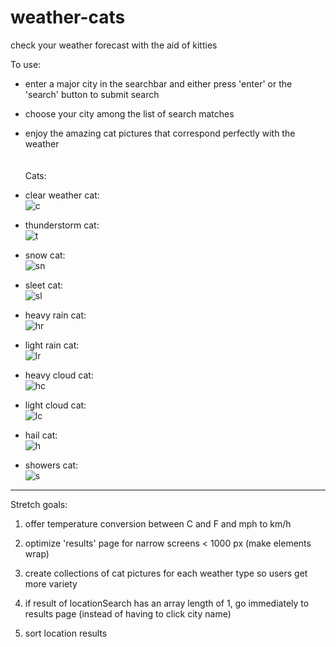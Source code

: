 # weather-cats
check your weather forecast with the aid of kitties

To use:
* enter a major city in the searchbar and either press 'enter' or the 'search' button to submit search
* choose your city among the list of search matches
* enjoy the amazing cat pictures that correspond perfectly with the weather
<br><br><br>Cats:<br>
* clear weather cat:<br>
![c](https://d5lv058fmgggj.cloudfront.net/c.jpg)

* thunderstorm cat:<br>
![t](https://d5lv058fmgggj.cloudfront.net/t.jpg)

* snow cat:<br>
![sn](https://d5lv058fmgggj.cloudfront.net/sn.jpg)

* sleet cat:<br>
![sl](https://d5lv058fmgggj.cloudfront.net/sl.jpg)

* heavy rain cat:<br>
![hr](https://d5lv058fmgggj.cloudfront.net/hr.jpg)

* light rain cat:<br>
![lr](https://d5lv058fmgggj.cloudfront.net/lr.jpg)

* heavy cloud cat:<br>
![hc](https://d5lv058fmgggj.cloudfront.net/hc.jpg)

* light cloud cat:<br>
![lc](https://d5lv058fmgggj.cloudfront.net/lc.jpg)

* hail cat:<br>
![h](https://d5lv058fmgggj.cloudfront.net/h.jpg)

* showers cat:<br>
![s](https://d5lv058fmgggj.cloudfront.net/s.jpg)


**************
Stretch goals:

1. offer temperature conversion between C and F and mph to km/h

2. optimize 'results' page for narrow screens < 1000 px (make elements wrap)

3. create collections of cat pictures for each weather type so users get more variety

4. if result of locationSearch has an array length of 1, go immediately to results page (instead of having to click city name)

5. sort location results
